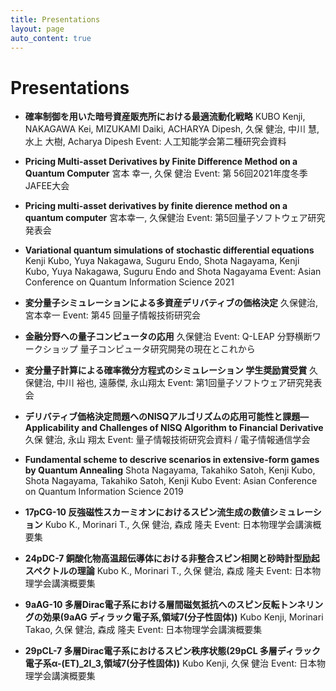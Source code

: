 ```yaml
---
title: Presentations
layout: page
auto_content: true
---
```


# Presentations

- **確率制御を用いた暗号資産販売所における最適流動化戦略**
  KUBO Kenji, NAKAGAWA Kei, MIZUKAMI Daiki, ACHARYA Dipesh, 久保 健治, 中川 慧, 水上 大樹, Acharya Dipesh
  Event: 人工知能学会第二種研究会資料

- **Pricing Multi-asset Derivatives by Finite Difference Method on a Quantum Computer**
  宮本 幸一, 久保 健治
  Event: 第 56回2021年度冬季JAFEE大会

- **Pricing multi-asset derivatives by finite dierence method on a quantum computer**
  宮本幸一, 久保健治
  Event: 第5回量子ソフトウェア研究発表会

- **Variational quantum simulations of stochastic differential equations**
  Kenji Kubo, Yuya Nakagawa, Suguru Endo, Shota Nagayama, Kenji Kubo, Yuya Nakagawa, Suguru Endo and Shota Nagayama
  Event: Asian Conference on Quantum Information Science 2021

- **変分量子シミュレーションによる多資産デリバティブの価格決定**
  久保健治, 宮本幸一
  Event: 第45 回量子情報技術研究会

- **金融分野への量子コンピュータの応用**
  久保健治
  Event: Q-LEAP 分野横断ワークショップ 量子コンピュータ研究開発の現在とこれから

- **変分量子計算による確率微分方程式のシミュレーション 学生奨励賞受賞**
  久保健治, 中川 裕也, 遠藤傑, 永山翔太
  Event: 第1回量子ソフトウェア研究発表会

- **デリバティブ価格決定問題へのNISQアルゴリズムの応用可能性と課題—Applicability and Challenges of NISQ Algorithm to Financial Derivative**
  久保 健治, 永山 翔太
  Event: 量子情報技術研究会資料 / 電子情報通信学会

- **Fundamental scheme to descrive scenarios in extensive-form games by Quantum Annealing**
  Shota Nagayama, Takahiko Satoh, Kenji Kubo, Shota Nagayama, Takahiko Satoh, Kenji Kubo
  Event: Asian Conference on Quantum Information Science 2019

- **17pCG-10 反強磁性スカーミオンにおけるスピン流生成の数値シミュレーション**
  Kubo K., Morinari T., 久保 健治, 森成 隆夫
  Event: 日本物理学会講演概要集

- **24pDC-7 銅酸化物高温超伝導体における非整合スピン相関と砂時計型励起スペクトルの理論**
  Kubo K., Morinari T., 久保 健治, 森成 隆夫
  Event: 日本物理学会講演概要集

- **9aAG-10 多層Dirac電子系における層間磁気抵抗へのスピン反転トンネリングの効果(9aAG ディラック電子系,領域7(分子性固体))**
  Kubo Kenji, Morinari Takao, 久保 健治, 森成 隆夫
  Event: 日本物理学会講演概要集

- **29pCL-7 多層Dirac電子系におけるスピン秩序状態(29pCL 多層ディラック電子系α-(ET)_2I_3,領域7(分子性固体))**
  Kubo Kenji, 久保 健治
  Event: 日本物理学会講演概要集

